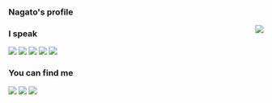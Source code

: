 ### Nagato's profile

<a><img align="right" src="https://github-readme-stats.vercel.app/api/top-langs/?username=yukimuon"/></a>

### I speak
![](https://img.shields.io/badge/λ-Racket-9cf?style=flat-square&logo=Scheme&labelColor=FF0000&color=blue)
![](https://img.shields.io/badge/-Python-9cf?style=flat-square&logo=Python&labelColor=ffd43b&logoColor=4b8bbe&color=4b8bbe)
![](https://img.shields.io/badge/-Java-9cf?style=flat-square&logo=Java&labelColor=5382a1&logoColor=f89820&color=f89820)
![](https://img.shields.io/badge/-JavaScript-9cf?style=flat-square&logo=JavaScript&labelColor=F0DB4F&logoColor=323330&color=323330)
![](https://img.shields.io/badge/-HTML&CSS-9cf?style=flat-square&logo=HTML5&labelColor=FFFFFF&logoColor=F16529&color=E44D26)
### You can find me
[![](https://img.shields.io/badge/-Twitter-00acee?style=flat-square&labelColor=white&logo=twitter)](https://twitter.com/nagainochiyuki)
[![](https://img.shields.io/badge/-Blog-black?style=flat-square&logo=Micro.blog&logoColor=000000&labelColor=white)](https://blog.yukimuon.com)
[![](https://img.shields.io/badge/-LeetCode-9cf?style=flat-square&labelColor=orange&logo=leetcode&logoColor=white&color=black)](https://leetcode.com/yukimuon/)
